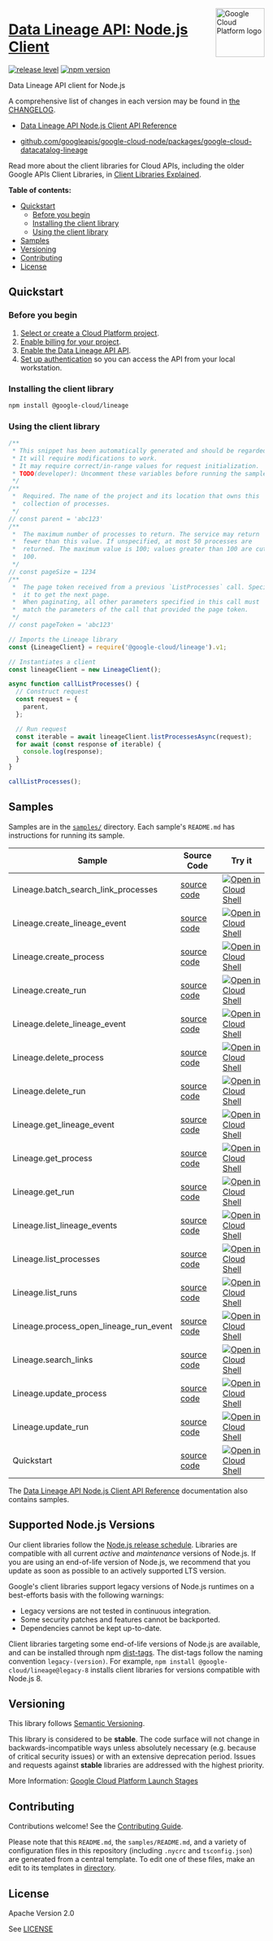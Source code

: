 [//]: # "This README.md file is auto-generated, all changes to this file will be lost."
[//]: # "To regenerate it, use `python -m synthtool`."
<img src="https://avatars2.githubusercontent.com/u/2810941?v=3&s=96" alt="Google Cloud Platform logo" title="Google Cloud Platform" align="right" height="96" width="96"/>

# [Data Lineage API: Node.js Client](https://github.com/googleapis/google-cloud-node/tree/main/packages/google-cloud-datacatalog-lineage)

[![release level](https://img.shields.io/badge/release%20level-stable-brightgreen.svg?style=flat)](https://cloud.google.com/terms/launch-stages)
[![npm version](https://img.shields.io/npm/v/@google-cloud/lineage.svg)](https://www.npmjs.org/package/@google-cloud/lineage)




Data Lineage API client for Node.js


A comprehensive list of changes in each version may be found in
[the CHANGELOG](https://github.com/googleapis/google-cloud-node/tree/main/packages/google-cloud-datacatalog-lineage/CHANGELOG.md).

* [Data Lineage API Node.js Client API Reference][client-docs]

* [github.com/googleapis/google-cloud-node/packages/google-cloud-datacatalog-lineage](https://github.com/googleapis/google-cloud-node/tree/main/packages/google-cloud-datacatalog-lineage)

Read more about the client libraries for Cloud APIs, including the older
Google APIs Client Libraries, in [Client Libraries Explained][explained].

[explained]: https://cloud.google.com/apis/docs/client-libraries-explained

**Table of contents:**


* [Quickstart](#quickstart)
  * [Before you begin](#before-you-begin)
  * [Installing the client library](#installing-the-client-library)
  * [Using the client library](#using-the-client-library)
* [Samples](#samples)
* [Versioning](#versioning)
* [Contributing](#contributing)
* [License](#license)

## Quickstart

### Before you begin

1.  [Select or create a Cloud Platform project][projects].
1.  [Enable billing for your project][billing].
1.  [Enable the Data Lineage API API][enable_api].
1.  [Set up authentication][auth] so you can access the
    API from your local workstation.

### Installing the client library

```bash
npm install @google-cloud/lineage
```


### Using the client library

```javascript
/**
 * This snippet has been automatically generated and should be regarded as a code template only.
 * It will require modifications to work.
 * It may require correct/in-range values for request initialization.
 * TODO(developer): Uncomment these variables before running the sample.
 */
/**
 *  Required. The name of the project and its location that owns this
 *  collection of processes.
 */
// const parent = 'abc123'
/**
 *  The maximum number of processes to return. The service may return
 *  fewer than this value. If unspecified, at most 50 processes are
 *  returned. The maximum value is 100; values greater than 100 are cut to
 *  100.
 */
// const pageSize = 1234
/**
 *  The page token received from a previous `ListProcesses` call. Specify
 *  it to get the next page.
 *  When paginating, all other parameters specified in this call must
 *  match the parameters of the call that provided the page token.
 */
// const pageToken = 'abc123'

// Imports the Lineage library
const {LineageClient} = require('@google-cloud/lineage').v1;

// Instantiates a client
const lineageClient = new LineageClient();

async function callListProcesses() {
  // Construct request
  const request = {
    parent,
  };

  // Run request
  const iterable = await lineageClient.listProcessesAsync(request);
  for await (const response of iterable) {
    console.log(response);
  }
}

callListProcesses();

```



## Samples

Samples are in the [`samples/`](https://github.com/googleapis/google-cloud-node/tree/main/packages/google-cloud-datacatalog-lineage/samples) directory. Each sample's `README.md` has instructions for running its sample.

| Sample                      | Source Code                       | Try it |
| --------------------------- | --------------------------------- | ------ |
| Lineage.batch_search_link_processes | [source code](https://github.com/googleapis/google-cloud-node/blob/main/packages/google-cloud-datacatalog-lineage/samples/generated/v1/lineage.batch_search_link_processes.js) | [![Open in Cloud Shell][shell_img]](https://console.cloud.google.com/cloudshell/open?git_repo=https://github.com/googleapis/google-cloud-node&page=editor&open_in_editor=packages/google-cloud-datacatalog-lineage/samples/generated/v1/lineage.batch_search_link_processes.js,packages/google-cloud-datacatalog-lineage/samples/README.md) |
| Lineage.create_lineage_event | [source code](https://github.com/googleapis/google-cloud-node/blob/main/packages/google-cloud-datacatalog-lineage/samples/generated/v1/lineage.create_lineage_event.js) | [![Open in Cloud Shell][shell_img]](https://console.cloud.google.com/cloudshell/open?git_repo=https://github.com/googleapis/google-cloud-node&page=editor&open_in_editor=packages/google-cloud-datacatalog-lineage/samples/generated/v1/lineage.create_lineage_event.js,packages/google-cloud-datacatalog-lineage/samples/README.md) |
| Lineage.create_process | [source code](https://github.com/googleapis/google-cloud-node/blob/main/packages/google-cloud-datacatalog-lineage/samples/generated/v1/lineage.create_process.js) | [![Open in Cloud Shell][shell_img]](https://console.cloud.google.com/cloudshell/open?git_repo=https://github.com/googleapis/google-cloud-node&page=editor&open_in_editor=packages/google-cloud-datacatalog-lineage/samples/generated/v1/lineage.create_process.js,packages/google-cloud-datacatalog-lineage/samples/README.md) |
| Lineage.create_run | [source code](https://github.com/googleapis/google-cloud-node/blob/main/packages/google-cloud-datacatalog-lineage/samples/generated/v1/lineage.create_run.js) | [![Open in Cloud Shell][shell_img]](https://console.cloud.google.com/cloudshell/open?git_repo=https://github.com/googleapis/google-cloud-node&page=editor&open_in_editor=packages/google-cloud-datacatalog-lineage/samples/generated/v1/lineage.create_run.js,packages/google-cloud-datacatalog-lineage/samples/README.md) |
| Lineage.delete_lineage_event | [source code](https://github.com/googleapis/google-cloud-node/blob/main/packages/google-cloud-datacatalog-lineage/samples/generated/v1/lineage.delete_lineage_event.js) | [![Open in Cloud Shell][shell_img]](https://console.cloud.google.com/cloudshell/open?git_repo=https://github.com/googleapis/google-cloud-node&page=editor&open_in_editor=packages/google-cloud-datacatalog-lineage/samples/generated/v1/lineage.delete_lineage_event.js,packages/google-cloud-datacatalog-lineage/samples/README.md) |
| Lineage.delete_process | [source code](https://github.com/googleapis/google-cloud-node/blob/main/packages/google-cloud-datacatalog-lineage/samples/generated/v1/lineage.delete_process.js) | [![Open in Cloud Shell][shell_img]](https://console.cloud.google.com/cloudshell/open?git_repo=https://github.com/googleapis/google-cloud-node&page=editor&open_in_editor=packages/google-cloud-datacatalog-lineage/samples/generated/v1/lineage.delete_process.js,packages/google-cloud-datacatalog-lineage/samples/README.md) |
| Lineage.delete_run | [source code](https://github.com/googleapis/google-cloud-node/blob/main/packages/google-cloud-datacatalog-lineage/samples/generated/v1/lineage.delete_run.js) | [![Open in Cloud Shell][shell_img]](https://console.cloud.google.com/cloudshell/open?git_repo=https://github.com/googleapis/google-cloud-node&page=editor&open_in_editor=packages/google-cloud-datacatalog-lineage/samples/generated/v1/lineage.delete_run.js,packages/google-cloud-datacatalog-lineage/samples/README.md) |
| Lineage.get_lineage_event | [source code](https://github.com/googleapis/google-cloud-node/blob/main/packages/google-cloud-datacatalog-lineage/samples/generated/v1/lineage.get_lineage_event.js) | [![Open in Cloud Shell][shell_img]](https://console.cloud.google.com/cloudshell/open?git_repo=https://github.com/googleapis/google-cloud-node&page=editor&open_in_editor=packages/google-cloud-datacatalog-lineage/samples/generated/v1/lineage.get_lineage_event.js,packages/google-cloud-datacatalog-lineage/samples/README.md) |
| Lineage.get_process | [source code](https://github.com/googleapis/google-cloud-node/blob/main/packages/google-cloud-datacatalog-lineage/samples/generated/v1/lineage.get_process.js) | [![Open in Cloud Shell][shell_img]](https://console.cloud.google.com/cloudshell/open?git_repo=https://github.com/googleapis/google-cloud-node&page=editor&open_in_editor=packages/google-cloud-datacatalog-lineage/samples/generated/v1/lineage.get_process.js,packages/google-cloud-datacatalog-lineage/samples/README.md) |
| Lineage.get_run | [source code](https://github.com/googleapis/google-cloud-node/blob/main/packages/google-cloud-datacatalog-lineage/samples/generated/v1/lineage.get_run.js) | [![Open in Cloud Shell][shell_img]](https://console.cloud.google.com/cloudshell/open?git_repo=https://github.com/googleapis/google-cloud-node&page=editor&open_in_editor=packages/google-cloud-datacatalog-lineage/samples/generated/v1/lineage.get_run.js,packages/google-cloud-datacatalog-lineage/samples/README.md) |
| Lineage.list_lineage_events | [source code](https://github.com/googleapis/google-cloud-node/blob/main/packages/google-cloud-datacatalog-lineage/samples/generated/v1/lineage.list_lineage_events.js) | [![Open in Cloud Shell][shell_img]](https://console.cloud.google.com/cloudshell/open?git_repo=https://github.com/googleapis/google-cloud-node&page=editor&open_in_editor=packages/google-cloud-datacatalog-lineage/samples/generated/v1/lineage.list_lineage_events.js,packages/google-cloud-datacatalog-lineage/samples/README.md) |
| Lineage.list_processes | [source code](https://github.com/googleapis/google-cloud-node/blob/main/packages/google-cloud-datacatalog-lineage/samples/generated/v1/lineage.list_processes.js) | [![Open in Cloud Shell][shell_img]](https://console.cloud.google.com/cloudshell/open?git_repo=https://github.com/googleapis/google-cloud-node&page=editor&open_in_editor=packages/google-cloud-datacatalog-lineage/samples/generated/v1/lineage.list_processes.js,packages/google-cloud-datacatalog-lineage/samples/README.md) |
| Lineage.list_runs | [source code](https://github.com/googleapis/google-cloud-node/blob/main/packages/google-cloud-datacatalog-lineage/samples/generated/v1/lineage.list_runs.js) | [![Open in Cloud Shell][shell_img]](https://console.cloud.google.com/cloudshell/open?git_repo=https://github.com/googleapis/google-cloud-node&page=editor&open_in_editor=packages/google-cloud-datacatalog-lineage/samples/generated/v1/lineage.list_runs.js,packages/google-cloud-datacatalog-lineage/samples/README.md) |
| Lineage.process_open_lineage_run_event | [source code](https://github.com/googleapis/google-cloud-node/blob/main/packages/google-cloud-datacatalog-lineage/samples/generated/v1/lineage.process_open_lineage_run_event.js) | [![Open in Cloud Shell][shell_img]](https://console.cloud.google.com/cloudshell/open?git_repo=https://github.com/googleapis/google-cloud-node&page=editor&open_in_editor=packages/google-cloud-datacatalog-lineage/samples/generated/v1/lineage.process_open_lineage_run_event.js,packages/google-cloud-datacatalog-lineage/samples/README.md) |
| Lineage.search_links | [source code](https://github.com/googleapis/google-cloud-node/blob/main/packages/google-cloud-datacatalog-lineage/samples/generated/v1/lineage.search_links.js) | [![Open in Cloud Shell][shell_img]](https://console.cloud.google.com/cloudshell/open?git_repo=https://github.com/googleapis/google-cloud-node&page=editor&open_in_editor=packages/google-cloud-datacatalog-lineage/samples/generated/v1/lineage.search_links.js,packages/google-cloud-datacatalog-lineage/samples/README.md) |
| Lineage.update_process | [source code](https://github.com/googleapis/google-cloud-node/blob/main/packages/google-cloud-datacatalog-lineage/samples/generated/v1/lineage.update_process.js) | [![Open in Cloud Shell][shell_img]](https://console.cloud.google.com/cloudshell/open?git_repo=https://github.com/googleapis/google-cloud-node&page=editor&open_in_editor=packages/google-cloud-datacatalog-lineage/samples/generated/v1/lineage.update_process.js,packages/google-cloud-datacatalog-lineage/samples/README.md) |
| Lineage.update_run | [source code](https://github.com/googleapis/google-cloud-node/blob/main/packages/google-cloud-datacatalog-lineage/samples/generated/v1/lineage.update_run.js) | [![Open in Cloud Shell][shell_img]](https://console.cloud.google.com/cloudshell/open?git_repo=https://github.com/googleapis/google-cloud-node&page=editor&open_in_editor=packages/google-cloud-datacatalog-lineage/samples/generated/v1/lineage.update_run.js,packages/google-cloud-datacatalog-lineage/samples/README.md) |
| Quickstart | [source code](https://github.com/googleapis/google-cloud-node/blob/main/packages/google-cloud-datacatalog-lineage/samples/quickstart.js) | [![Open in Cloud Shell][shell_img]](https://console.cloud.google.com/cloudshell/open?git_repo=https://github.com/googleapis/google-cloud-node&page=editor&open_in_editor=packages/google-cloud-datacatalog-lineage/samples/quickstart.js,packages/google-cloud-datacatalog-lineage/samples/README.md) |



The [Data Lineage API Node.js Client API Reference][client-docs] documentation
also contains samples.

## Supported Node.js Versions

Our client libraries follow the [Node.js release schedule](https://github.com/nodejs/release#release-schedule).
Libraries are compatible with all current _active_ and _maintenance_ versions of
Node.js.
If you are using an end-of-life version of Node.js, we recommend that you update
as soon as possible to an actively supported LTS version.

Google's client libraries support legacy versions of Node.js runtimes on a
best-efforts basis with the following warnings:

* Legacy versions are not tested in continuous integration.
* Some security patches and features cannot be backported.
* Dependencies cannot be kept up-to-date.

Client libraries targeting some end-of-life versions of Node.js are available, and
can be installed through npm [dist-tags](https://docs.npmjs.com/cli/dist-tag).
The dist-tags follow the naming convention `legacy-(version)`.
For example, `npm install @google-cloud/lineage@legacy-8` installs client libraries
for versions compatible with Node.js 8.

## Versioning

This library follows [Semantic Versioning](http://semver.org/).



This library is considered to be **stable**. The code surface will not change in backwards-incompatible ways
unless absolutely necessary (e.g. because of critical security issues) or with
an extensive deprecation period. Issues and requests against **stable** libraries
are addressed with the highest priority.






More Information: [Google Cloud Platform Launch Stages][launch_stages]

[launch_stages]: https://cloud.google.com/terms/launch-stages

## Contributing

Contributions welcome! See the [Contributing Guide](https://github.com/googleapis/google-cloud-node/blob/main/CONTRIBUTING.md).

Please note that this `README.md`, the `samples/README.md`,
and a variety of configuration files in this repository (including `.nycrc` and `tsconfig.json`)
are generated from a central template. To edit one of these files, make an edit
to its templates in
[directory](https://github.com/googleapis/synthtool).

## License

Apache Version 2.0

See [LICENSE](https://github.com/googleapis/google-cloud-node/blob/main/LICENSE)

[client-docs]: https://cloud.google.com/nodejs/docs/reference/lineage/latest

[shell_img]: https://gstatic.com/cloudssh/images/open-btn.png
[projects]: https://console.cloud.google.com/project
[billing]: https://support.google.com/cloud/answer/6293499#enable-billing
[enable_api]: https://console.cloud.google.com/flows/enableapi?apiid=datalineage.googleapis.com
[auth]: https://cloud.google.com/docs/authentication/external/set-up-adc-local
